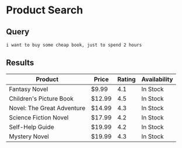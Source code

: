 # Product Search

## Query
`i want to buy some cheap book, just to spend 2 hours`

## Results

| Product | Price | Rating | Availability |
|--------|-------|--------|--------------|
| Fantasy Novel | $9.99 | 4.1 | In Stock |
| Children's Picture Book | $12.99 | 4.5 | In Stock |
| Novel: The Great Adventure | $14.99 | 4.3 | In Stock |
| Science Fiction Novel | $17.99 | 4.2 | In Stock |
| Self-Help Guide | $19.99 | 4.2 | In Stock |
| Mystery Novel | $19.99 | 4.3 | In Stock |
